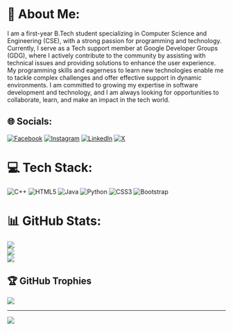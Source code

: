 # 💫 About Me:
I am a first-year B.Tech student specializing in Computer Science and Engineering (CSE), with a strong passion for programming and technology. Currently, I serve as a Tech support member at Google Developer Groups (GDG), where I actively contribute to the community by assisting with technical issues and providing solutions to enhance the user experience. My programming skills and eagerness to learn new technologies enable me to tackle complex challenges and offer effective support in dynamic environments. I am committed to growing my expertise in software development and technology, and I am always looking for opportunities to collaborate, learn, and make an impact in the tech world.


## 🌐 Socials:
[![Facebook](https://img.shields.io/badge/Facebook-%231877F2.svg?logo=Facebook&logoColor=white)](https://facebook.com/nisanth-s) [![Instagram](https://img.shields.io/badge/Instagram-%23E4405F.svg?logo=Instagram&logoColor=white)](https://instagram.com/Nisanth252025) [![LinkedIn](https://img.shields.io/badge/LinkedIn-%230077B5.svg?logo=linkedin&logoColor=white)](https://www.linkedin.com/in/nisanth-s-835b58318/)
[![X](https://img.shields.io/badge/X-black.svg?logo=X&logoColor=white)](https://x.com/NisanthS677130)


# 💻 Tech Stack:
![C++](https://img.shields.io/badge/c++-%2300599C.svg?style=flat-square&logo=c%2B%2B&logoColor=white) ![HTML5](https://img.shields.io/badge/html5-%23E34F26.svg?style=flat-square&logo=html5&logoColor=white) ![Java](https://img.shields.io/badge/java-%23ED8B00.svg?style=flat-square&logo=openjdk&logoColor=white) ![Python](https://img.shields.io/badge/python-3670A0?style=flat-square&logo=python&logoColor=ffdd54) ![CSS3](https://img.shields.io/badge/css3-%231572B6.svg?style=flat-square&logo=css3&logoColor=white) ![Bootstrap](https://img.shields.io/badge/bootstrap-%238511FA.svg?style=flat-square&logo=bootstrap&logoColor=white)
# 📊 GitHub Stats:
![](https://github-readme-stats.vercel.app/api?username=Nisanth-2025&theme=chartreuse-dark&hide_border=false&include_all_commits=false&count_private=false)<br/>
![](https://github-readme-streak-stats.herokuapp.com/?user=Nisanth-2025&theme=chartreuse-dark&hide_border=false)<br/>
![](https://github-readme-stats.vercel.app/api/top-langs/?username=Nisanth-2025&theme=chartreuse-dark&hide_border=false&include_all_commits=false&count_private=false&layout=compact)

## 🏆 GitHub Trophies
![](https://github-profile-trophy.vercel.app/?username=Nisanth-2025&theme=neon&no-frame=false&no-bg=true&margin-w=4)

---
[![](https://visitcount.itsvg.in/api?id=Nisanth-2025&icon=0&color=0)](https://visitcount.itsvg.in)

<!-- Proudly created with GPRM ( https://gprm.itsvg.in ) -->

